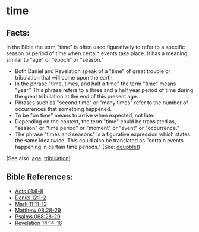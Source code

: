 # time #

## Facts: ##

In the Bible the term "time" is often used figuratively to refer to a specific season or period of time when certain events take place. It has a meaning similar to "age" or "epoch" or "season."

* Both Daniel and Revelation speak of a "time" of great trouble or tribulation that will come upon the earth.
* In the phrase "time, times, and half a time" the term "time" means "year." This phrase refers to a three and a half year period of time during the great tribulation at the end of this present age.
* Phrases such as "second time" or "many times" refer to the number of occurrences that something happened.
* To be "on time" means to arrive when expected, not late.
* Depending on the context, the term "time" could be translated as, "season" or "time period" or "moment" or "event" or "occurrence."
* The phrase "times and seasons" is a figurative expression which states the same idea twice. This could also be translated as "certain events happening in certain time periods." (See: [doupblet](en/ta-vol1/translate/man/figs-doublet))

(See also: [age](../other/age.md), [tribulation](../other/tribulation.md))

## Bible References: ##

* [Acts 01:6-8](en/tn/act/help/01/06)
* [Daniel 12:1-2](en/tn/dan/help/12/01)
* [Mark 11:11-12](en/tn/mrk/help/11/11)
* [Matthew 08:28-29](en/tn/mat/help/08/28)
* [Psalms 068:28-29](en/tn/psa/help/68/28)
* [Revelation 14:14-16](en/tn/rev/help/14/14)